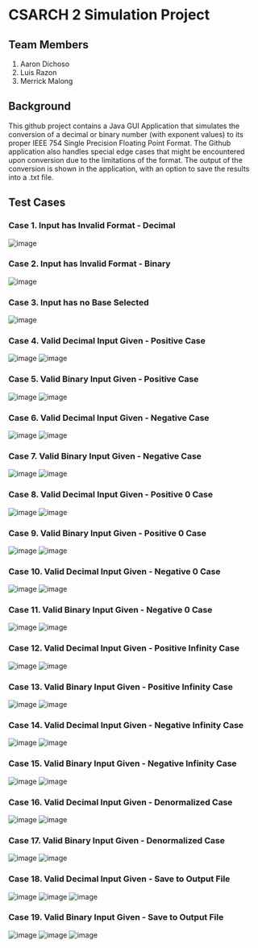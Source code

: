 # CSARCH 2 Simulation Project
## Team Members
1. Aaron Dichoso
2. Luis Razon
3. Merrick Malong
   
## Background
This github project contains a Java GUI Application that simulates the conversion of a decimal or binary number (with exponent values) to its proper IEEE 754 Single Precision Floating Point Format.
The Github application also handles special edge cases that might be encountered upon conversion due to the limitations of the format.
The output of the conversion is shown in the application, with an option to save the results into a .txt file.

## Test Cases
### Case 1. Input has Invalid Format - Decimal
![image](https://github.com/ADichoso/CSARCH2_Simulation_Project/assets/39649018/71b24ac7-a06e-41ea-85a1-e7e920b46b27)


### Case 2. Input has Invalid Format - Binary
![image](https://github.com/ADichoso/CSARCH2_Simulation_Project/assets/39649018/00787fe1-8569-4460-9adf-ce8358f97606)

### Case 3. Input has no Base Selected
![image](https://github.com/ADichoso/CSARCH2_Simulation_Project/assets/39649018/f6255241-678d-45a9-8329-c74f9303e495)

### Case 4. Valid Decimal Input Given - Positive Case
![image](https://github.com/ADichoso/CSARCH2_Simulation_Project/assets/39649018/f9bd85a6-f40c-4579-9537-a4e4e8a25ad7)
![image](https://github.com/ADichoso/CSARCH2_Simulation_Project/assets/39649018/f3b0ae48-3924-4443-ac52-15fb57f162bc)


### Case 5. Valid Binary Input Given - Positive Case
![image](https://github.com/ADichoso/CSARCH2_Simulation_Project/assets/39649018/ee2ac2ff-ce39-41e7-a110-342421c26e99)
![image](https://github.com/ADichoso/CSARCH2_Simulation_Project/assets/39649018/7223573b-b06c-414e-8881-9c64a4dfbf30)

### Case 6. Valid Decimal Input Given - Negative Case
![image](https://github.com/ADichoso/CSARCH2_Simulation_Project/assets/39649018/65d5c7f5-2703-4460-afcf-22f7a8b2692e)
![image](https://github.com/ADichoso/CSARCH2_Simulation_Project/assets/39649018/00e28cf2-2399-402c-a3cb-9f2ff34e9f67)

### Case 7. Valid Binary Input Given - Negative Case
![image](https://github.com/ADichoso/CSARCH2_Simulation_Project/assets/39649018/dd02bb65-14e8-4bb6-8624-01378a003f13)
![image](https://github.com/ADichoso/CSARCH2_Simulation_Project/assets/39649018/ed679e9b-c080-4920-bca0-bb92fd0b077e)

### Case 8. Valid Decimal Input Given - Positive 0 Case
![image](https://github.com/ADichoso/CSARCH2_Simulation_Project/assets/39649018/6f24adeb-84b0-41b8-8c21-a95d30634267)
![image](https://github.com/ADichoso/CSARCH2_Simulation_Project/assets/39649018/711e884f-b48f-4da2-8964-13bba6f809a9)

### Case 9. Valid Binary Input Given - Positive 0 Case
![image](https://github.com/ADichoso/CSARCH2_Simulation_Project/assets/39649018/32c9d4d5-a2f3-43fa-8e02-fdcb3f954687)
![image](https://github.com/ADichoso/CSARCH2_Simulation_Project/assets/39649018/52401603-9d22-4ada-8a07-dc874f0c4bb7)

### Case 10. Valid Decimal Input Given - Negative 0 Case
![image](https://github.com/ADichoso/CSARCH2_Simulation_Project/assets/39649018/0001e7f7-fd9c-40ce-addc-19e038abff0d)
![image](https://github.com/ADichoso/CSARCH2_Simulation_Project/assets/39649018/850920ee-8af9-41a9-b332-67e43dbf7af4)

### Case 11. Valid Binary Input Given - Negative 0 Case
![image](https://github.com/ADichoso/CSARCH2_Simulation_Project/assets/39649018/2ecec3ba-c07a-4130-9f76-04a291c299ad)
![image](https://github.com/ADichoso/CSARCH2_Simulation_Project/assets/39649018/e7eff5a2-969a-446e-8a4c-4b8d6621d53d)

### Case 12. Valid Decimal Input Given - Positive Infinity Case
![image](https://github.com/ADichoso/CSARCH2_Simulation_Project/assets/39649018/865021e6-033e-49f2-8fbb-ed959eb36587)
![image](https://github.com/ADichoso/CSARCH2_Simulation_Project/assets/39649018/f66401df-dd1d-4785-8f45-886b76b75780)

### Case 13. Valid Binary Input Given - Positive Infinity Case
![image](https://github.com/ADichoso/CSARCH2_Simulation_Project/assets/39649018/617c95af-a7ae-4b86-b8f7-bb0e816b4a1e)
![image](https://github.com/ADichoso/CSARCH2_Simulation_Project/assets/39649018/53db9dd3-18dd-4724-8296-d0a8eebfcac4)

### Case 14. Valid Decimal Input Given - Negative Infinity Case
![image](https://github.com/ADichoso/CSARCH2_Simulation_Project/assets/39649018/bb116da4-2a05-402e-98ae-a10f96f124c4)
![image](https://github.com/ADichoso/CSARCH2_Simulation_Project/assets/39649018/4f233ee4-5c0c-40e8-9a51-c4c65b0b28ac)

### Case 15. Valid Binary Input Given - Negative Infinity Case
![image](https://github.com/ADichoso/CSARCH2_Simulation_Project/assets/39649018/59be183e-123e-4ac6-b72b-d07584f5f4bf)
![image](https://github.com/ADichoso/CSARCH2_Simulation_Project/assets/39649018/cc8af317-89ef-4402-a04e-1a3f9ac73bd9)

### Case 16. Valid Decimal Input Given - Denormalized Case
![image](https://github.com/ADichoso/CSARCH2_Simulation_Project/assets/39649018/95cbbd70-e384-442a-86bc-e6703d53268e)
![image](https://github.com/ADichoso/CSARCH2_Simulation_Project/assets/39649018/5ad47396-22b9-4194-b8a8-7ec093e4ee76)
   
### Case 17. Valid Binary Input Given - Denormalized Case 
![image](https://github.com/ADichoso/CSARCH2_Simulation_Project/assets/39649018/a1763352-8602-4e43-be10-6df390a96d5f)
![image](https://github.com/ADichoso/CSARCH2_Simulation_Project/assets/39649018/08d62ebc-e572-4529-85ce-b0c7c09ac88e)

### Case 18. Valid Decimal Input Given - Save to Output File
![image](https://github.com/ADichoso/CSARCH2_Simulation_Project/assets/39649018/1eb5aaf7-f1ab-482c-b73d-31d037aa660a)
![image](https://github.com/ADichoso/CSARCH2_Simulation_Project/assets/39649018/7df1acd9-fcad-4a44-86c9-5445a916a49c)
![image](https://github.com/ADichoso/CSARCH2_Simulation_Project/assets/39649018/476624d9-d982-413c-b5ff-c59a5c489851)

### Case 19. Valid Binary Input Given - Save to Output File
![image](https://github.com/ADichoso/CSARCH2_Simulation_Project/assets/39649018/e774e3cb-d92d-43c1-a1a2-0ef4e8145667)
![image](https://github.com/ADichoso/CSARCH2_Simulation_Project/assets/39649018/4df7c3f2-36a9-41c9-a10a-46ae05f9829d)
![image](https://github.com/ADichoso/CSARCH2_Simulation_Project/assets/39649018/f45c87c3-14c8-4844-8a85-67edcd80f0f9)


